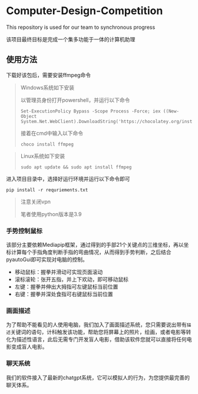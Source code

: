 # Computer-Design-Competition
This repository is used for our team to synchronous progress

该项目最终目标是完成一个集多功能于一体的计算机助理





## 使用方法

下载好该包后，需要安装ffmpeg命令

> Windows系统如下安装
>
> 以管理员身份打开powershell，并运行以下命令
>
> ```
> Set-ExecutionPolicy Bypass -Scope Process -Force; iex ((New-Object System.Net.WebClient).DownloadString('https://chocolatey.org/install.ps1'))
> ```
>
> 接着在cmd中输入以下命令
>
> ```
> choco install ffmpeg
> ```



> Linux系统如下安装
>
> ```shell
> sudo apt update && sudo apt install ffmpeg
> ```



进入项目目录中，选择好运行环境并运行以下命令即可

```
pip install -r requriements.txt
```

> 注意关闭vpn
>
> 笔者使用python版本是3.9



### 手势控制鼠标

该部分主要依赖Mediapip框架，通过得到的手部21个关键点的三维坐标，再以坐标计算每个手指角度判断手指的弯曲情况，从而得到手势判断，之后结合pyautoGui即可实现对电脑的控制。

* 移动鼠标：握拳并滑动可实现页面滚动
* 滚标滚轮：张开五指，并上下欢动，即可移动鼠标
* 左键：握拳并伸出大拇指可左键鼠标当前位置
* 右键：握拳并深处食指可右键鼠标当前位置



### 画面描述

为了帮助不能看见的人使用电脑，我们加入了画面描述系统，您只需要说出带有```描述```关键词的语句，计科触发该功能，帮助您将屏幕上的照片，绘画，或者电影等转化为描述性语言，此后无需专门开发盲人电影，借助该软件您就可以直接将任何电影变成盲人电影。



### 聊天系统

我们的软件接入了最新的chatgpt系统，它可以模拟人的行为，为您提供最完善的聊天体系。
